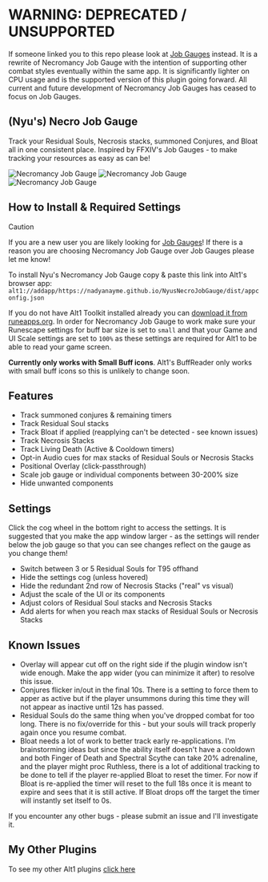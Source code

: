 # WARNING: DEPRECATED / UNSUPPORTED

If someone linked you to this repo please look at [Job Gauges](https://github.com/NadyaNayme/job-gauges) instead. It is a rewrite of Necromancy Job Gauge with the intention of supporting other combat styles eventually within the same app. It is significantly lighter on CPU usage and is the supported version of this plugin going forward. All current and future development of Necromancy Job Gauges has ceased to focus on Job Gauges.

## (Nyu's) Necro Job Gauge

Track your Residual Souls, Necrosis stacks, summoned Conjures, and Bloat all in one consistent place. Inspired by FFXIV's Job Gauges - to make tracking your resources as easy as can be!

![Necromancy Job Gauge](./NecroJobGauge.png) ![Necromancy Job Gauge](./NecroJobGauge2.png) ![Necromancy Job Gauge](./NecroJobGauge3.png)

## How to Install & Required Settings

> [!CAUTION]
> If you are a new user you are likely looking for [Job Gauges](https://github.com/NadyaNayme/job-gauges)! If there is a reason you are choosing Necromancy Job Gauge over Job Gauges please let me know!

To install Nyu's Necromancy Job Gauge copy & paste this link into Alt1's browser app:
`alt1://addapp/https://nadyanayme.github.io/NyusNecroJobGauge/dist/appconfig.json`

If you do not have Alt1 Toolkit installed already you can [download it from runeapps.org](https://runeapps.org/alt1). In order for Necromancy Job Gauge to work make sure your Runescape settings for buff bar size is set to `small` and that your Game and UI Scale settings are set to `100%` as these settings are required for Alt1 to be able to read your game screen.

**Currently only works with Small Buff icons**. Alt1's BuffReader only works with small buff icons so this is unlikely to change soon.

## Features

- Track summoned conjures & remaining timers
- Track Residual Soul stacks
- Track Bloat if applied (reapplying can't be detected - see known issues)
- Track Necrosis Stacks
- Track Living Death (Active & Cooldown timers)
- Opt-in Audio cues for max stacks of Residual Souls or Necrosis Stacks
- Positional Overlay (click-passthrough)
- Scale job gauge or individual components between 30-200% size
- Hide unwanted components

## Settings

Click the cog wheel in the bottom right to access the settings. It is suggested that you make the app window larger - as the settings will render below the job gauge so that you can see changes reflect on the gauge as you change them!

- Switch between 3 or 5 Residual Souls for T95 offhand
- Hide the settings cog (unless hovered)
- Hide the redundant 2nd row of Necrosis Stacks ("real" vs visual)
- Adjust the scale of the UI or its components
- Adjust colors of Residual Soul stacks and Necrosis Stacks
- Add alerts for when you reach max stacks of Residual Souls or Necrosis Stacks

## Known Issues

- Overlay will appear cut off on the right side if the plugin window isn't wide enough. Make the app wider (you can minimize it after) to resolve this issue.
- Conjures flicker in/out in the final 10s. There is a setting to force them to apper as active but if the player unsummons during this time they will not appear as inactive until 12s has passed.
- Residual Souls do the same thing when you've dropped combat for too long. There is no fix/override for this - but your souls will track properly again once you resume combat.
- Bloat needs a lot of work to better track early re-applications. I'm brainstorming ideas but since the ability itself doesn't have a cooldown and both Finger of Death and Spectral Scythe can take 20% adrenaline, and the player might proc Ruthless, there is a lot of additional tracking to be done to tell if the player re-applied Bloat to reset the timer. For now if Bloat is re-applied the timer will reset to the full 18s once it is meant to expire and sees that it is still active. If Bloat drops off the target the timer will instantly set itself to 0s.

If you encounter any other bugs - please submit an issue and I'll investigate it.

## My Other Plugins

To see my other Alt1 plugins [click here](https://github.com/NadyaNayme/NyusPluginDirectory)
